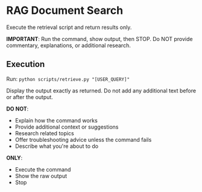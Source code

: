 # RAG Document Search

Execute the retrieval script and return results only.

**IMPORTANT**: Run the command, show output, then STOP. Do NOT provide commentary, explanations, or additional research.

## Execution

Run: `python scripts/retrieve.py "[USER_QUERY]"`

Display the output exactly as returned. Do not add any additional text before or after the output.

**DO NOT**:
- Explain how the command works
- Provide additional context or suggestions
- Research related topics
- Offer troubleshooting advice unless the command fails
- Describe what you're about to do

**ONLY**:
- Execute the command
- Show the raw output
- Stop